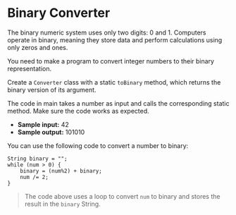 # Binary Converter

The binary numeric system uses only two digits: 0 and 1. Computers operate in binary, meaning they store data and perform calculations using only zeros and ones.

You need to make a program to convert integer numbers to their binary representation.

Create a `Converter` class with a static `toBinary` method, which returns the binary version of its argument.

The code in main takes a number as input and calls the corresponding static method. Make sure the code works as expected.

- **Sample input:** 42
- **Sample output:** 101010

You can use the following code to convert a number to binary:
```
String binary = "";
while (num > 0) {
	binary = (num%2) + binary;
	num /= 2;
}
```

>The code above uses a loop to convert `num` to binary and stores the result in the `binary` String.